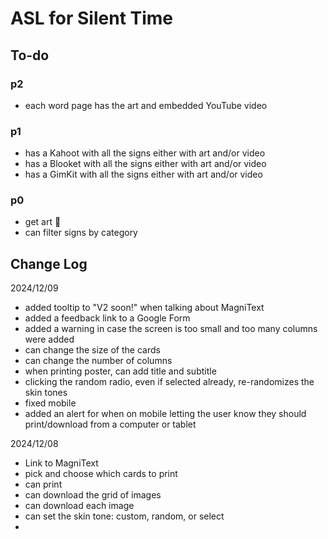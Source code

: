 # ASL for Silent Time

## To-do

### p2

-   each word page has the art and embedded YouTube video

### p1

-   has a Kahoot with all the signs either with art and/or video
-   has a Blooket with all the signs either with art and/or video
-   has a GimKit with all the signs either with art and/or video

### p0

-   get art 🥺
-   can filter signs by category

## Change Log

2024/12/09

-   added tooltip to "V2 soon!" when talking about MagniText
-   added a feedback link to a Google Form
-   added a warning in case the screen is too small and too many columns were added
-   can change the size of the cards
-   can change the number of columns
-   when printing poster, can add title and subtitle
-   clicking the random radio, even if selected already, re-randomizes the skin tones
-   fixed mobile
-   added an alert for when on mobile letting the user know they should print/download from a computer or tablet

2024/12/08

-   Link to MagniText
-   pick and choose which cards to print
-   can print
-   can download the grid of images
-   can download each image
-   can set the skin tone: custom, random, or select
-
